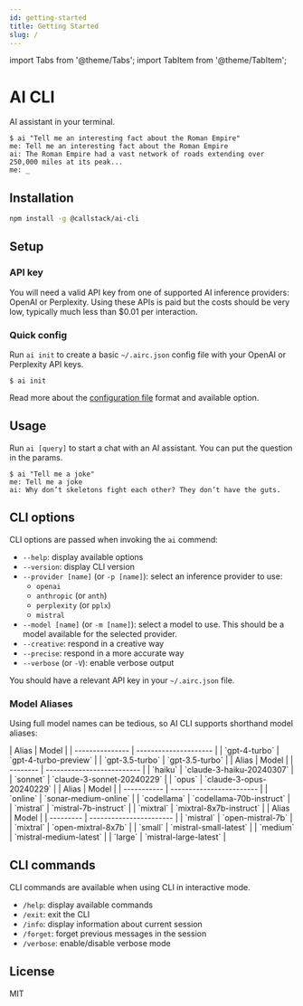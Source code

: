 ```yaml
---
id: getting-started
title: Getting Started
slug: /
---
```


import Tabs from '@theme/Tabs';
import TabItem from '@theme/TabItem';

# AI CLI

AI assistant in your terminal.

```shell-session
$ ai "Tell me an interesting fact about the Roman Empire"
me: Tell me an interesting fact about the Roman Empire
ai: The Roman Empire had a vast network of roads extending over 250,000 miles at its peak...
me: _
```

## Installation

```sh
npm install -g @callstack/ai-cli
```

## Setup

### API key

You will need a valid API key from one of supported AI inference providers: OpenAI or Perplexity. Using these APIs is paid but the costs should be very low, typically much less than $0.01 per interaction.

### Quick config

Run `ai init` to create a basic `~/.airc.json` config file with your OpenAI or Perplexity API keys.

```shell-session
$ ai init
```

Read more about the [configuration file](config-file) format and available option.

## Usage

Run `ai [query]` to start a chat with an AI assistant. You can put the question in the params.

```shell-session
$ ai "Tell me a joke"
me: Tell me a joke
ai: Why don’t skeletons fight each other? They don’t have the guts.
```

## CLI options

CLI options are passed when invoking the `ai` commend:

- `--help`: display available options
- `--version`: display CLI version
- `--provider [name]` (or `-p [name]`): select an inference provider to use:
  - `openai`
  - `anthropic` (or `anth`)
  - `perplexity` (or `pplx`)
  - `mistral`
- `--model [name]` (or `-m [name]`): select a model to use. This should be a model available for the selected provider.
- `--creative`: respond in a creative way
- `--precise`: respond in a more accurate way
- `--verbose` (or `-V`): enable verbose output

You should have a relevant API key in your `~/.airc.json` file.

### Model Aliases

Using full model names can be tedious, so AI CLI supports shorthand model aliases:

<Tabs groupId="provider">
<TabItem value="openAi" label="Open AI">
| Alias           | Model                 |
| --------------- | --------------------- |
| `gpt-4-turbo`   | `gpt-4-turbo-preview` |
| `gpt-3.5-turbo` | `gpt-3.5-turbo`       |
</TabItem>
<TabItem value="anthropic" label="Anthropic">
| Alias    | Model                      |
| -------- | -------------------------- |
| `haiku`  | `claude-3-haiku-20240307`  |
| `sonnet` | `claude-3-sonnet-20240229` |
| `opus`   | `claude-3-opus-20240229`   |
</TabItem>
<TabItem value="perplexity" label="Perplexity">
| Alias       | Model                    |
| ----------- | ------------------------ |
| `online`    | `sonar-medium-online`    |
| `codellama` | `codellama-70b-instruct` |
| `mistral`   | `mistral-7b-instruct`    |
| `mixtral`   | `mixtral-8x7b-instruct`  |
</TabItem>
<TabItem value="mistral" label="Mistral">
| Alias     | Model                   |
| --------- | ----------------------- |
| `mistral` | `open-mistral-7b`       |
| `mixtral` | `open-mixtral-8x7b`     |
| `small`   | `mistral-small-latest`  |
| `medium`  | `mistral-medium-latest` |
| `large`   | `mistral-large-latest`  |
</TabItem>
</Tabs>

## CLI commands

CLI commands are available when using CLI in interactive mode.

- `/help`: display available commands
- `/exit`: exit the CLI
- `/info`: display information about current session
- `/forget`: forget previous messages in the session
- `/verbose`: enable/disable verbose mode

## License

MIT
